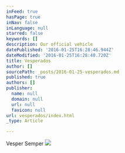 ```yaml
---
inFeed: true
hasPage: true
inNav: false
inLanguage: null
starred: false
keywords: []
description: Our official vehicle
datePublished: '2016-01-25T16:28:46.944Z'
dateModified: '2016-01-25T16:28:40.720Z'
title: Vesperados
author: []
sourcePath: _posts/2016-01-25-vesperados.md
published: true
authors: []
publisher:
  name: null
  domain: null
  url: null
  favicon: null
url: vesperados/index.html
_type: Article

---
```

Vesper Semper
![](https://the-grid-user-content.s3-us-west-2.amazonaws.com/c7d6e4d3-4dfe-408d-bad9-23db8a7cab4b.jpg)